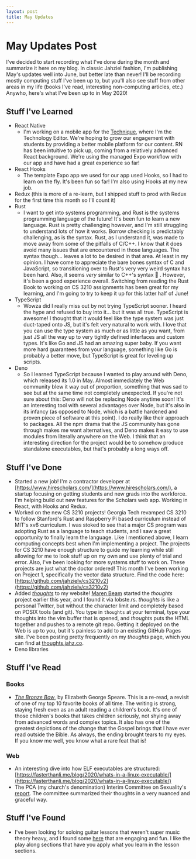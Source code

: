 ```yaml
---
layout: post
title: May Updates
---
```

# May Updates Post

I've decided to start recording what I've done during the month and summarize it here on my blog. In classic Jahziel fashion, I'm publishing May's updates well into June, but better late than never! I'll be recording mostly computing stuff I've been up to, but you'll also see stuff from other areas in my life (books I've read, interesting non-computing articles, etc.) Anywho, here's what I've been up to in May 2020!

## Stuff I've Learned

- React Native
    - I'm working on a mobile app for the [Technique](http://nique.net), where I'm the Technology Editor. We're hoping to grow our engagement with students by providing a better mobile platform for our content. RN has been intuitive to pick up, coming from a relatively advanced React background. We're using the managed Expo workflow with our app and have had a great experience so far!
- React Hooks
    - The template Expo app we used for our app used Hooks, so I had to learn on the fly. It's been fun so far! I'm also using Hooks at my new job.
- Redux (this is more of a re-learn, but I shipped stuff to prod with Redux for the first time this month so I'll count it)
- Rust
    - I want to get into systems programming, and Rust is the systems programming language of the future! It's been fun to learn a new language. Rust is pretty challenging however, and I'm still struggling to understand lots of how it works. Borrow checking is predictably challenging, as is the syntax. Rust, as I understand it, was made to move away from some of the pitfalls of C/C++. I know that it does avoid many issues that are encountered in those languages. The syntax though... leaves a lot to be desired in that area. At least in my opinion. I have come to appreciate the bare bones syntax of C and JavaScript, so transitioning over to Rust's very very weird syntax has been hard. Also, it seems *very* similar to C++'s syntax 😬 . However, it's been a good experience overall. Switching from reading the Rust Book to working on CS 3210 assignments has been great for my learning, and I'm going to try to keep it up for this latter half of June!
- TypeScript
    - Wowza did I really miss out by not trying TypeScript sooner. I heard the hype and refused to buy into it... but it was all true. TypeScript is awesome! I thought that it would feel like the type system was just duct-taped onto JS, but it's felt very natural to work with. I love that you can use the type system as much or as little as you want, from just JS all the way up to very tightly defined interfaces and custom types. It's like Go and JS had an amazing super baby. If you want more hard guarantees from your language, something like Go is probably a better move, but TypeScript is great for leveling up scripts.
- Deno
    - So I learned TypeScript because I wanted to play around with Deno, which released its 1.0 in May. Almost immediately the Web community blew it way out of proportion, something that was sad to see but at the same time not completely unexpected. If you're not sure about this: Deno will not be replacing Node anytime soon! It's an interesting tool with several advantages over Node, but it's also in its infancy (as opposed to Node, which is a battle hardened and proven piece of software at this point). I do really like their approach to packages. All the npm drama that the JS community has gone through makes me want alternatives, and Deno makes it easy to use modules from literally anywhere on the Web. I think that an interesting direction for the project would be to somehow produce standalone executables, but that's probably a long ways off.

## Stuff I've Done

- Started a new job! I'm a contractor developer at [https://www.hirescholars.com/](https://www.hirescholars.com/), a startup focusing on getting students and new grads into the workforce. I'm helping build out new features for the Scholars web app. Working in React, with Hooks and Redux.
- Worked on the new CS 3210 projects! Georgia Tech revamped CS 3210 to follow Stanford's Rust and Raspberry Pi based curriculum instead of MIT's xv6 curriculum. I was stoked to see that a major CS program was adopting Rust as a language to teach students, and I saw a great opportunity to finally learn the language. Like I mentioned above, I learn computing concepts best when I'm implementing a project. The projects for CS 3210 have enough structure to guide my learning while still allowing for me to look stuff up on my own and use plenty of trial and error. Also, I've been looking for more systems stuff to work on. These projects are just what the doctor ordered! This month I've been working on Project 1, specifically the vector data structure. Find the code here: [https://github.com/jahzielv/cs3210v2](https://github.com/jahzielv/cs3210v2)
- Added *[thoughts](https://github.com/marenbeam/thoughts)* to my website! [Maren Beam](https://maren.hup.is/) started the *thoughts* project earlier this year, and I found it via lobste.rs. *thoughts* is like a personal Twitter, but without the character limit and completely based on POSIX tools (and git). You type in `thoughts` at your terminal, type your thoughts into the vim buffer that is opened, and *thoughts* puts the HTML together and pushes to a remote git repo. Getting it deployed on the Web is up to you, but it's painless to add to an existing GitHub Pages site. I've been posting pretty frequently on my *thoughts* page, which you can find at [thoughts.jahz.co](https://thoughts.jahz.co).
- Deno libraries

## Stuff I've Read

### Books

- *[The Bronze Bow](https://en.wikipedia.org/wiki/The_Bronze_Bow)*, by Elizabeth George Speare. This is a re-read, a revisit of one of my top 10 favorite books of all time. The writing is strong, staying fresh even as an adult reading a children's book. It's one of those children's books that takes children seriously, not shying away from advanced words and complex topics. It also has one of the greatest depictions of the change that the Gospel brings that I have ever read outside the Bible. As always, the ending brought tears to my eyes. If you know me well, you know what a rare feat that is!

### Web

- An interesting dive into how ELF executables are structured: [https://fasterthanli.me/blog/2020/whats-in-a-linux-executable/](https://fasterthanli.me/blog/2020/whats-in-a-linux-executable/)
- The PCA (my church's denomination) Interim Committee on Sexuality's [report](https://pcaga.org/wp-content/uploads/2020/05/AIC-Report-to-48th-GA-5-28-20.pdf). The committee summarized their thoughts in a very nuanced and graceful way.

## Stuff I've Found

- I've been looking for soloing guitar lessons that weren't super music theory heavy, and I found some [here](https://www.guitartricks.com/lesson.php?input=27411) that are engaging and fun. I like the play along sections that have you apply what you learn in the lesson sections.
